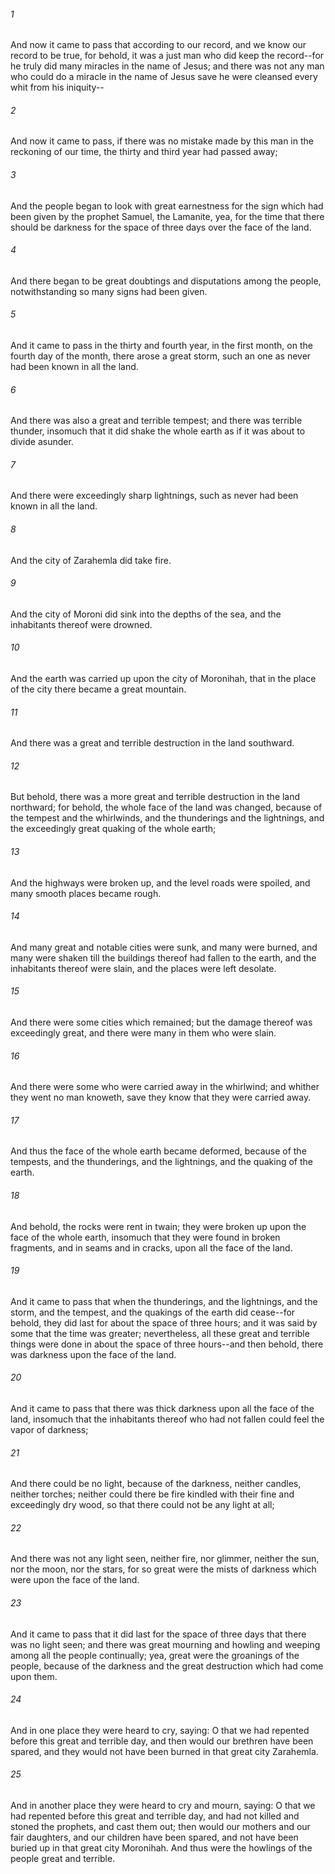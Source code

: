 ###### 1
And now it came to pass that according to our record, and we know our record to be true, for behold, it was a just man who did keep the record--for he truly did many miracles in the name of Jesus; and there was not any man who could do a miracle in the name of Jesus save he were cleansed every whit from his iniquity--

###### 2
And now it came to pass, if there was no mistake made by this man in the reckoning of our time, the thirty and third year had passed away;

###### 3
And the people began to look with great earnestness for the sign which had been given by the prophet Samuel, the Lamanite, yea, for the time that there should be darkness for the space of three days over the face of the land.

###### 4
And there began to be great doubtings and disputations among the people, notwithstanding so many signs had been given.

###### 5
And it came to pass in the thirty and fourth year, in the first month, on the fourth day of the month, there arose a great storm, such an one as never had been known in all the land.

###### 6
And there was also a great and terrible tempest; and there was terrible thunder, insomuch that it did shake the whole earth as if it was about to divide asunder.

###### 7
And there were exceedingly sharp lightnings, such as never had been known in all the land.

###### 8
And the city of Zarahemla did take fire.

###### 9
And the city of Moroni did sink into the depths of the sea, and the inhabitants thereof were drowned.

###### 10
And the earth was carried up upon the city of Moronihah, that in the place of the city there became a great mountain.

###### 11
And there was a great and terrible destruction in the land southward.

###### 12
But behold, there was a more great and terrible destruction in the land northward; for behold, the whole face of the land was changed, because of the tempest and the whirlwinds, and the thunderings and the lightnings, and the exceedingly great quaking of the whole earth;

###### 13
And the highways were broken up, and the level roads were spoiled, and many smooth places became rough.

###### 14
And many great and notable cities were sunk, and many were burned, and many were shaken till the buildings thereof had fallen to the earth, and the inhabitants thereof were slain, and the places were left desolate.

###### 15
And there were some cities which remained; but the damage thereof was exceedingly great, and there were many in them who were slain.

###### 16
And there were some who were carried away in the whirlwind; and whither they went no man knoweth, save they know that they were carried away.

###### 17
And thus the face of the whole earth became deformed, because of the tempests, and the thunderings, and the lightnings, and the quaking of the earth.

###### 18
And behold, the rocks were rent in twain; they were broken up upon the face of the whole earth, insomuch that they were found in broken fragments, and in seams and in cracks, upon all the face of the land.

###### 19
And it came to pass that when the thunderings, and the lightnings, and the storm, and the tempest, and the quakings of the earth did cease--for behold, they did last for about the space of three hours; and it was said by some that the time was greater; nevertheless, all these great and terrible things were done in about the space of three hours--and then behold, there was darkness upon the face of the land.

###### 20
And it came to pass that there was thick darkness upon all the face of the land, insomuch that the inhabitants thereof who had not fallen could feel the vapor of darkness;

###### 21
And there could be no light, because of the darkness, neither candles, neither torches; neither could there be fire kindled with their fine and exceedingly dry wood, so that there could not be any light at all;

###### 22
And there was not any light seen, neither fire, nor glimmer, neither the sun, nor the moon, nor the stars, for so great were the mists of darkness which were upon the face of the land.

###### 23
And it came to pass that it did last for the space of three days that there was no light seen; and there was great mourning and howling and weeping among all the people continually; yea, great were the groanings of the people, because of the darkness and the great destruction which had come upon them.

###### 24
And in one place they were heard to cry, saying: O that we had repented before this great and terrible day, and then would our brethren have been spared, and they would not have been burned in that great city Zarahemla.

###### 25
And in another place they were heard to cry and mourn, saying: O that we had repented before this great and terrible day, and had not killed and stoned the prophets, and cast them out; then would our mothers and our fair daughters, and our children have been spared, and not have been buried up in that great city Moronihah. And thus were the howlings of the people great and terrible.


